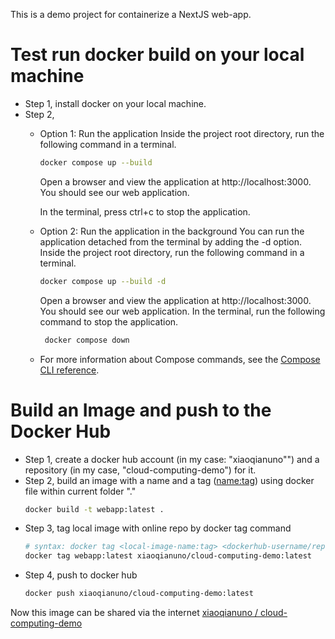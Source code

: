 This is a demo project for containerize a NextJS web-app.

# Test run docker build on your local machine

- Step 1, install docker on your local machine.
- Step 2, 
  - Option 1: Run the application
    Inside the project root directory, run the following command in a terminal.
    ```bash
    docker compose up --build
    ```
    Open a browser and view the application at http://localhost:3000. 
    You should see our web application.

    In the terminal, press ctrl+c to stop the application.
  - Option 2: Run the application in the background
    You can run the application detached from the terminal by adding the -d option. 
    Inside the project root directory, run the following command in a terminal.
  
    ```bash
    docker compose up --build -d
    ```
    Open a browser and view the application at http://localhost:3000.
    You should see our web application.
    In the terminal, run the following command to stop the application.
  
    ```bash
     docker compose down
    ```
  - For more information about Compose commands, see the [Compose CLI reference](https://docs.docker.com/compose/reference/).


# Build an Image and push to the Docker Hub

- Step 1, create a docker hub account (in my case: "xiaoqianuno"") and a repository (in my case, "cloud-computing-demo") for it. 
- Step 2, build an image with a name and a tag (<name:tag>) using docker file within current folder "."
  ```bash
  docker build -t webapp:latest .
  ```
- Step 3, tag local image with online repo by docker tag command
  ```bash
  # syntax: docker tag <local-image-name:tag> <dockerhub-username/repo:tag>
  docker tag webapp:latest xiaoqianuno/cloud-computing-demo:latest
  ```
- Step 4, push to docker hub
  ```bash
  docker push xiaoqianuno/cloud-computing-demo:latest
  ```
  
Now this image can be shared via the internet [xiaoqianuno
/
cloud-computing-demo](https://hub.docker.com/repository/docker/xiaoqianuno/cloud-computing-demo/general)